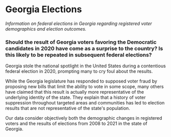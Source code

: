 # Georgia Elections
*Information on federal elections in Georgia regarding registered voter demographics and election outcomes.*

### Should the result of Georgia voters favoring the Democratic candidates in 2020 have come as a surprise to the country? Is this likely to be repeated in subsequent federal elections?

Georgia stole the national spotlight in the United States during a contentious federal election in 2020, prompting many to cry foul about the results.

While the Georgia legislature has responded to supposed voter fraud by proposing new bills that limit the ability to vote in some scope, many others have claimed that this result is actually more representative of the underlying identity of the state. They explain that a history of voter suppression throughout targeted areas and communities has led to election results that are not representative of the state's population.

Our data consider objectively both the demographic changes in registered voters and the results of elections from 2008 to 2021 in the state of Georgia.
